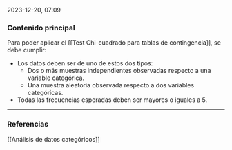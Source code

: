 2023-12-20, 07:09
### Contenido principal

Para poder aplicar el [[Test Chi-cuadrado para tablas de contingencia]], se debe cumplir:
- Los datos deben ser de uno de estos dos tipos:
	- Dos o más muestras independientes observadas respecto a una variable categórica.
	- Una muestra aleatoria observada respecto a dos variables categóricas.
- Todas las frecuencias esperadas deben ser mayores o iguales a 5.


--- 
### Referencias

[[Análisis de datos categóricos]]